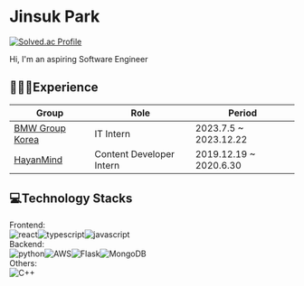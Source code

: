 # Jinsuk Park
[![Solved.ac Profile](http://mazassumnida.wtf/api/v2/generate_badge?boj=jjpark57)](https://solved.ac/jjpark57/)

Hi, I'm an aspiring Software Engineer
<br>

## 👨🏻‍💻Experience
| Group              |       Role                      | Period                        |
|- |- |-  |
|   [BMW Group Korea](https://www.bmw.co.kr/ko/index.html)    | IT Intern                       | 2023.7.5   ~   2023.12.22     |
|   [HayanMind](https://www.hayanmind.com/)          | Content Developer Intern        | 2019.12.19 ~   2020.6.30      |
 
## 💻Technology Stacks


Frontend:<br>
![react](https://img.shields.io/badge/React-20232A?style=for-the-badge&logo=react&logoColor=61DAFB)![typescript](https://img.shields.io/badge/TypeScript-007ACC?style=for-the-badge&logo=typescript&logoColor=white)![javascript](https://img.shields.io/badge/JavaScript-323330?style=for-the-badge&logo=javascript&logoColor=F7DF1E) 
<br>Backend:<br>
![python](https://img.shields.io/badge/Python-FFD43B?style=for-the-badge&logo=python&logoColor=blue)![AWS](https://img.shields.io/badge/AWS-%23FF9900.svg?style=for-the-badge&logo=amazon-aws&logoColor=white)![Flask](https://img.shields.io/badge/flask-%23000.svg?style=for-the-badge&logo=flask&logoColor=white)![MongoDB](https://img.shields.io/badge/MongoDB-%234ea94b.svg?style=for-the-badge&logo=mongodb&logoColor=white)
<br>Others:<br>
![C++](https://img.shields.io/badge/c++-%2300599C.svg?style=for-the-badge&logo=c%2B%2B&logoColor=white)
<br>
  

<!--
**jjpark51/jjpark51** is a ✨ _special_ ✨ repository because its `README.md` (this file) appears on your GitHub profile.

Here are some ideas to get you started:

- 🔭 I’m currently working on ...
- 🌱 I’m currently learning ...
- 👯 I’m looking to collaborate on ...
- 🤔 I’m looking for help with ...
- 💬 Ask me about ...
- 📫 How to reach me: ...
- 😄 Pronouns: ...
- ⚡ Fun fact: ...
-->
